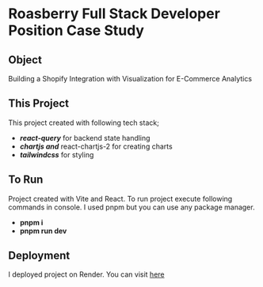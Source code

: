 # Roasberry Full Stack Developer Position Case Study

## Object

Building a Shopify Integration with Visualization for E-Commerce Analytics

## This Project

This project created with following tech stack;

- ***react-query*** for backend state handling
- ***chartjs and*** react-chartjs-2 for creating charts
- ***tailwindcss*** for styling

## To Run

Project created with Vite and React. To run project execute following commands in console. I used pnpm but you can use any package manager.
- **pnpm i**
- **pnpm run dev**

## Deployment

I deployed project on Render. You can visit [here](https://case-roasberry-ui.onrender.com)